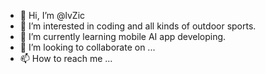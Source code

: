 - 👋 Hi, I’m @lvZic
- 👀 I’m interested in coding and all kinds of outdoor sports.
- 🌱 I’m currently learning mobile AI app developing.
- 💞️ I’m looking to collaborate on ...
- 📫 How to reach me ...

<!---
lvZic/lvZic is a ✨ special ✨ repository because its `README.md` (this file) appears on your GitHub profile.
You can click the Preview link to take a look at your changes.
--->
